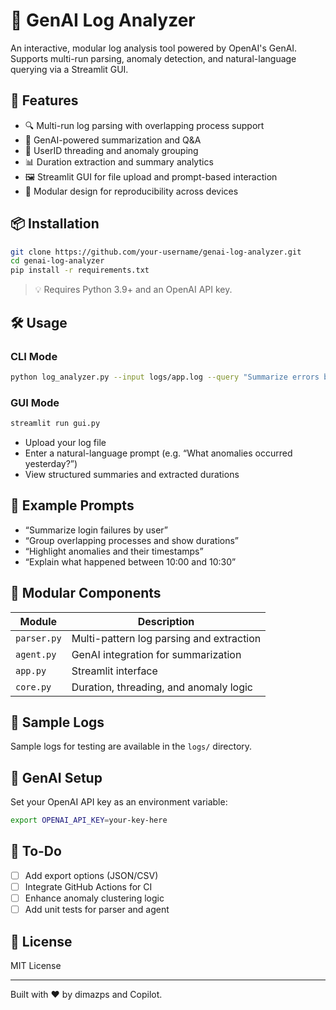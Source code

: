 # 🧠 GenAI Log Analyzer

An interactive, modular log analysis tool powered by OpenAI's GenAI. Supports multi-run parsing, anomaly detection, and natural-language querying via a Streamlit GUI.

## 🚀 Features

- 🔍 Multi-run log parsing with overlapping process support  
- 🧠 GenAI-powered summarization and Q&A  
- 🧵 UserID threading and anomaly grouping  
- 📊 Duration extraction and summary analytics  
- 🖼️ Streamlit GUI for file upload and prompt-based interaction  
- 🧱 Modular design for reproducibility across devices

## 📦 Installation

```bash
git clone https://github.com/your-username/genai-log-analyzer.git
cd genai-log-analyzer
pip install -r requirements.txt
```

> 💡 Requires Python 3.9+ and an OpenAI API key.

## 🛠️ Usage

### CLI Mode

```bash
python log_analyzer.py --input logs/app.log --query "Summarize errors by user"
```

### GUI Mode

```bash
streamlit run gui.py
```

- Upload your log file  
- Enter a natural-language prompt (e.g. “What anomalies occurred yesterday?”)  
- View structured summaries and extracted durations

## 🧪 Example Prompts

- “Summarize login failures by user”  
- “Group overlapping processes and show durations”  
- “Highlight anomalies and their timestamps”  
- “Explain what happened between 10:00 and 10:30”

## 🧩 Modular Components

| Module         | Description                              |
|----------------|------------------------------------------|
| `parser.py`    | Multi-pattern log parsing and extraction |
| `agent.py`     | GenAI integration for summarization      |
| `app.py`       | Streamlit interface                      |
| `core.py`     | Duration, threading, and anomaly logic   |

## 📁 Sample Logs

Sample logs for testing are available in the `logs/` directory.

## 🧠 GenAI Setup

Set your OpenAI API key as an environment variable:

```bash
export OPENAI_API_KEY=your-key-here
```

## 🧼 To-Do

- [ ] Add export options (JSON/CSV)  
- [ ] Integrate GitHub Actions for CI  
- [ ] Enhance anomaly clustering logic  
- [ ] Add unit tests for parser and agent

## 📜 License

MIT License

---

Built with ❤️ by dimazps and Copilot.
```


